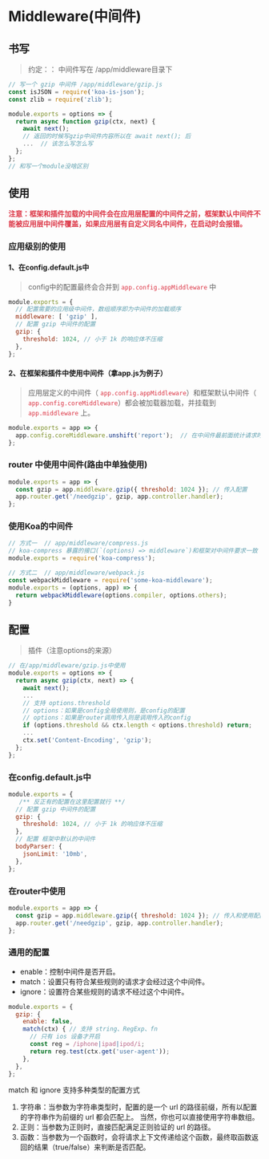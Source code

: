 # Middleware(中间件)

## 书写

> 约定：： 中间件写在 /app/middleware目录下

```javascript
// 写一个 gzip 中间件 /app/middleware/gzip.js
const isJSON = require('koa-is-json');
const zlib = require('zlib');

module.exports = options => {
  return async function gzip(ctx, next) {
    await next();
    // 返回的时候写gzip中间件内容所以在 await next(); 后
	...  // 该怎么写怎么写
  };
};
// 和写一个module没啥区别
```



## 使用

​	<font color=#dc3545>**注意：框架和插件加载的中间件会在应用层配置的中间件之前，框架默认中间件不能被应用层中间件覆盖，如果应用层有自定义同名中间件，在启动时会报错。**</font>

### 应用级别的使用

#### 1、在config.default.js中

> config中的配置最终会合并到 <font color=#dc3545>`app.config.appMiddleware` </font>中

```js
module.exports = {
  // 配置需要的应用级中间件，数组顺序即为中间件的加载顺序
  middleware: [ 'gzip' ],
  // 配置 gzip 中间件的配置
  gzip: {
    threshold: 1024, // 小于 1k 的响应体不压缩
  },
};
```

#### 2、在框架和插件中使用中间件（拿app.js为例子）

> 应用层定义的中间件（ <font color=#dc3545>`app.config.appMiddleware`</font>）和框架默认中间件（ <font color=#dc3545>`app.config.coreMiddleware`</font>）都会被加载器加载，并挂载到  <font color=#dc3545>`app.middleware`</font> 上。

```javascript
module.exports = app => {
  app.config.coreMiddleware.unshift('report');  // 在中间件最前面统计请求时间
};
```

### router 中使用中间件(路由中单独使用)

```javascript
module.exports = app => {
  const gzip = app.middleware.gzip({ threshold: 1024 }); // 传入配置
  app.router.get('/needgzip', gzip, app.controller.handler);
};
```

### 使用Koa的中间件

```javascript
// 方式一  // app/middleware/compress.js
// koa-compress 暴露的接口(`(options) => middleware`)和框架对中间件要求一致
module.exports = require('koa-compress');

// 方式二  // app/middleware/webpack.js
const webpackMiddleware = require('some-koa-middleware');
module.exports = (options, app) => {
  return webpackMiddleware(options.compiler, options.others);
}
```

## 配置

> 插件（注意options的来源）

```javascript
// 在/app/middleware/gzip.js中使用
module.exports = options => {
  return async gzip(ctx, next) => {
    await next();
	...
    // 支持 options.threshold 
    // options：如果是config全局使用则，是config的配置
    // options：如果是router调用传入则是调用传入的config
    if (options.threshold && ctx.length < options.threshold) return;
	...
    ctx.set('Content-Encoding', 'gzip');
  };
};
```

### 在config.default.js中

```javascript
module.exports = {
   /** 反正有的配置在这里配置就行 **/
  // 配置 gzip 中间件的配置
  gzip: {
    threshold: 1024, // 小于 1k 的响应体不压缩
  },
  // 配置 框架中默认的中间件  
  bodyParser: {
    jsonLimit: '10mb',
  },
};
```

### 在router中使用

```javascript
module.exports = app => {
  const gzip = app.middleware.gzip({ threshold: 1024 }); // 传入和使用配置
  app.router.get('/needgzip', gzip, app.controller.handler);
};
```

### 通用的配置

- enable：控制中间件是否开启。
- match：设置只有符合某些规则的请求才会经过这个中间件。
- ignore：设置符合某些规则的请求不经过这个中间件。

```javascript
module.exports = {
  gzip: {
    enable: false,
    match(ctx) { // 支持 string、RegExp、fn
      // 只有 ios 设备才开启
      const reg = /iphone|ipad|ipod/i;
      return reg.test(ctx.get('user-agent'));
    },
  },
};
```

match 和 ignore 支持多种类型的配置方式

1. 字符串：当参数为字符串类型时，配置的是一个 url 的路径前缀，所有以配置的字符串作为前缀的 url 都会匹配上。 当然，你也可以直接使用字符串数组。
2. 正则：当参数为正则时，直接匹配满足正则验证的 url 的路径。
3. 函数：当参数为一个函数时，会将请求上下文传递给这个函数，最终取函数返回的结果（true/false）来判断是否匹配。